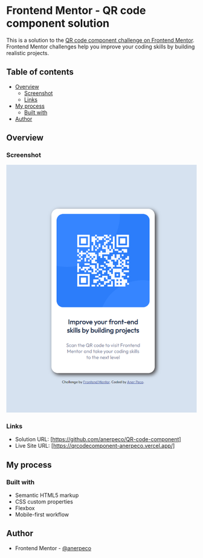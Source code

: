 # Frontend Mentor - QR code component solution

This is a solution to the [QR code component challenge on Frontend Mentor](https://www.frontendmentor.io/challenges/qr-code-component-iux_sIO_H). Frontend Mentor challenges help you improve your coding skills by building realistic projects.

## Table of contents

- [Overview](#overview)
  - [Screenshot](#screenshot)
  - [Links](#links)
- [My process](#my-process)
  - [Built with](#built-with)
- [Author](#author)

## Overview

### Screenshot

![](./screenshot/screenshot.png)

### Links

- Solution URL: [https://github.com/anerpeco/QR-code-component]
- Live Site URL: [https://qrcodecomponent-anerpeco.vercel.app/]

## My process

### Built with

- Semantic HTML5 markup
- CSS custom properties
- Flexbox
- Mobile-first workflow

## Author

- Frontend Mentor - [@anerpeco](https://www.frontendmentor.io/profile/anerpeco)
